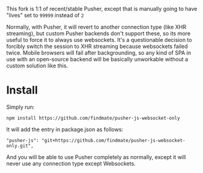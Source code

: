 This fork is 1:1 of recent/stable Pusher, except that is manually going to have "lives" set to `99999` instead of `2`

Normally, with Pusher, it will revert to another connection type (like XHR streaming), but custom Pusher backends don't support these, so its more useful to force it to always use websockets. It's a questionable decision to forcibly switch the session to XHR streaming because websockets failed twice. Mobile browsers will fail after backgrounding, so any kind of SPA in use with an open-source backend will be basically unworkable without a custom solution like this.

# Install
Simply run:
```
npm install https://github.com/findmate/pusher-js-websocket-only
```

It will add the entry in package.json as follows:

```
"pusher-js": "git+https://github.com/findmate/pusher-js-websocket-only.git",
```

And you will be able to use Pusher completely as normally, except it will never use any connection type except Websockets.
